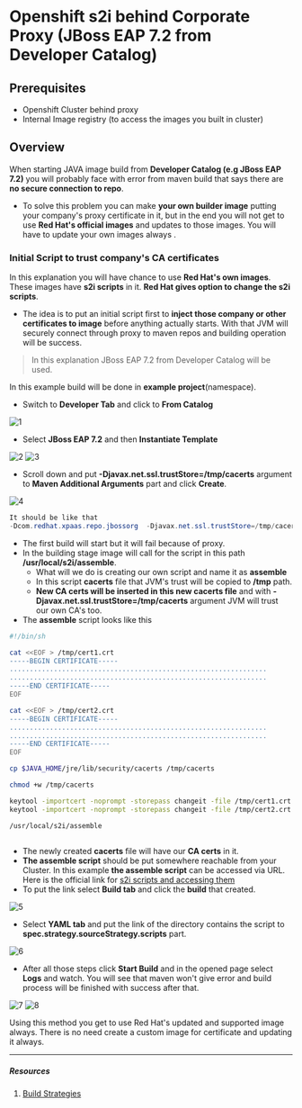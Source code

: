 # Openshift s2i behind Corporate Proxy (JBoss EAP 7.2 from Developer Catalog)

## Prerequisites
- Openshift Cluster behind proxy
- Internal Image registry (to access the images you built in cluster)

## Overview
When starting JAVA image build from **Developer Catalog (e.g JBoss EAP 7.2)** you will probably face with error from maven build that says there are **no secure connection to repo**. 
- To solve this problem you can make **your own builder image** putting your company's proxy certificate in it, but in the end you will not get to use **Red Hat's official images** and updates to those images. You will have to update your own images always . 

### Initial Script to trust company's CA certificates
In this explanation you will have chance to use **Red Hat's own images**. These images have **s2i scripts** in it. **Red Hat gives option to change the s2i scripts**. 
- The idea is to put an initial script first to **inject those company or other certificates to image** before anything actually starts. With that JVM will securely connect through proxy to maven repos and building operation will be success.

> In this explanation JBoss EAP 7.2 from Developer Catalog will be used.
 
 In this example build will be done in **example project**(namespace).
 - Switch to **Developer Tab** and click to **From Catalog**
 
![1](https://user-images.githubusercontent.com/59168275/91821909-b90db700-ec3f-11ea-9f0d-2dd886bc7d4c.png)
 - Select **JBoss EAP 7.2** and then **Instantiate Template**
 
![2](https://user-images.githubusercontent.com/59168275/91821916-bb701100-ec3f-11ea-862c-fb4055d41f7e.png)
![3](https://user-images.githubusercontent.com/59168275/91821923-bdd26b00-ec3f-11ea-8e85-627d7c5905e5.png)
 - Scroll down and put **-Djavax.net.ssl.trustStore=/tmp/cacerts** argument to **Maven Additional Arguments** part and click **Create**.
 
![4](https://user-images.githubusercontent.com/59168275/91821926-be6b0180-ec3f-11ea-9381-40d1d1b186cc.png)
``` java
It should be like that 
-Dcom.redhat.xpaas.repo.jbossorg  -Djavax.net.ssl.trustStore=/tmp/cacerts
```
- The first build will start but it will fail because of proxy. 
- In the building stage image will call for the script in this path **/usr/local/s2i/assemble**. 
  - What will we do is creating our own script and name it as **assemble**
  - In this script **cacerts** file that JVM's trust will be copied to **/tmp** path.
  - **New CA certs will be inserted in this new cacerts file** and with **-Djavax.net.ssl.trustStore=/tmp/cacerts** argument JVM will trust our own CA's too.
- The **assemble** script looks like this

```bash
#!/bin/sh

cat <<EOF > /tmp/cert1.crt
-----BEGIN CERTIFICATE-----
................................................................
................................................................
-----END CERTIFICATE-----
EOF

cat <<EOF > /tmp/cert2.crt
-----BEGIN CERTIFICATE-----
................................................................
................................................................
-----END CERTIFICATE-----
EOF

cp $JAVA_HOME/jre/lib/security/cacerts /tmp/cacerts

chmod +w /tmp/cacerts

keytool -importcert -noprompt -storepass changeit -file /tmp/cert1.crt -alias cert1 -keystore /tmp/cacerts
keytool -importcert -noprompt -storepass changeit -file /tmp/cert2.crt -alias cert2 -keystore /tmp/cacerts

/usr/local/s2i/assemble
 
```
- The newly created **cacerts** file will have our **CA certs** in it.
- **The assemble script** should be put somewhere reachable from your Cluster. In this example **the assemble script** can be accessed via URL. Here is the official link for [s2i scripts and accessing them](https://docs.openshift.com/container-platform/4.5/builds/build-strategies.html#images-create-s2i-scripts_build-strategies)
- To put the link select **Build tab** and click the **build** that created.
 
![5](https://user-images.githubusercontent.com/59168275/91821931-c034c500-ec3f-11ea-833a-2a5ba9add59a.png)
- Select **YAML tab** and put the link of the directory contains the script to **spec.strategy.sourceStrategy.scripts** part.
 
![6](https://user-images.githubusercontent.com/59168275/91821938-c165f200-ec3f-11ea-8f3e-e4b3f9dd4f07.png)
- After all those steps click **Start Build** and in the opened page select **Logs** and watch. You will see that maven won't give error and build process will be finished with success after that.
 
![7](https://user-images.githubusercontent.com/59168275/91821942-c32fb580-ec3f-11ea-9d50-e939b05b7955.png)
![8](https://user-images.githubusercontent.com/59168275/91821949-c4f97900-ec3f-11ea-9bd4-a2f98eb929a7.png)


Using this method you get to use Red Hat's updated and supported image always. There is no need create a custom image for certificate and updating it always.

---
##### Resources
1. [Build Strategies](https://docs.openshift.com/container-platform/4.5/builds/build-strategies.html)
